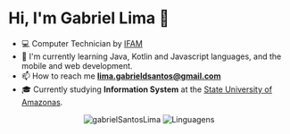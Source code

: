 # Hi, I'm Gabriel Lima 👋

- :computer: Computer Technician by [IFAM](http://www2.ifam.edu.br/campus/cmc)
- 🌱 I'm currently learning Java, Kotlin and Javascript languages, and the mobile and web development. 
- 📫 How to reach me **lima.gabrieldsantos@gmail.com**
- 🎓 Currently studying **Information System** at the [State University of Amazonas](https://www1.uea.edu.br/).

<p align="center">
<img src="https://github-readme-stats.vercel.app/api?username=gabrielSantosLima&show_icons=true&theme=dark" alt="gabrielSantosLima"/>
<img src="https://github-readme-stats.vercel.app/api/top-langs/?username=gabrielSantosLima&layout=compact&theme=dark" alt="Linguagens" />
</p>
